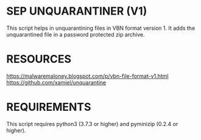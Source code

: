 # SEP UNQUARANTINER (V1)

This script helps in unquarantining files in VBN format version 1.
It adds the unquarantined file in a password protected zip archive.

# RESOURCES
https://malwaremaloney.blogspot.com/p/vbn-file-format-v1.html
https://github.com/xamiel/unquarantine


# REQUIREMENTS
This script requires python3 (3.7.3 or higher) and pyminizip (0.2.4 or higher).